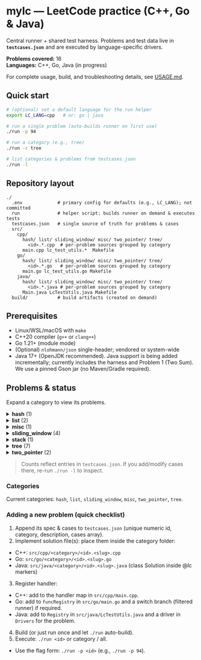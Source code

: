 # mylc — LeetCode practice (C++, Go & Java)

Central runner + shared test harness. Problems and test data live in **`testcases.json`** and are executed by language-specific drivers.

**Problems covered:** 16  
**Languages:** C++, Go, Java (in progress)

For complete usage, build, and troubleshooting details, see [USAGE.md](./USAGE.md).

## Quick start
```bash
# (optional) set a default language for the run helper
export LC_LANG=cpp   # or: go | java

# run a single problem (auto-builds runner on first use)
./run -p 94

# run a category (e.g., tree)
./run -c tree

# list categories & problems from testcases.json
./run -l
```

## Repository layout
```
./
  .env             # primary config for defaults (e.g., LC_LANG); not committed
  run              # helper script: builds runner on demand & executes tests
  testcases.json   # single source of truth for problems & cases
  src/
    cpp/
      hash/ list/ sliding_window/ misc/ two_pointer/ tree/
        <id>.*.cpp  # per-problem sources grouped by category
      main.cpp lc_test_utils.*  Makefile
    go/
      hash/ list/ sliding_window/ misc/ two_pointer/ tree/
        <id>.*.go   # per-problem sources grouped by category
      main.go lc_test_utils.go Makefile
    java/
      hash/ list/ sliding_window/ misc/ two_pointer/ tree/
        <id>.*.java # per-problem sources grouped by category
      Main.java LcTestUtils.java Makefile
  build/           # build artifacts (created on demand)
```

## Prerequisites
- Linux/WSL/macOS with `make`
- C++20 compiler (`g++` or `clang++`)
- Go 1.21+ (module mode)
- (Optional) `nlohmann/json` single-header; vendored or system-wide
 - Java 17+ (OpenJDK recommended). Java support is being added incrementally; currently includes the harness and Problem 1 (Two Sum). We use a pinned Gson jar (no Maven/Gradle required).

## Problems & status
Expand a category to view its problems.

<details>
<summary><strong>hash</strong> (1)</summary>

| # | Problem | Diff | Test cases | Languages | Video |
|---:|---|:---:|---:|---|---|
| [1](https://leetcode.com/problems/two-sum/) | Two Sum | Easy | 2 | C++, Go, Java | [link](https://www.youtube.com/watch?v=KLlXCFG5TnA) |

</details>

<details>
<summary><strong>list</strong> (2)</summary>

| # | Problem | Diff | Test cases | Languages | Video |
|---:|---|:---:|---:|---|---|
| [2](https://leetcode.com/problems/add-two-numbers/) | Add Two Numbers | Medium | 1 | C++, Go | [link](https://www.youtube.com/watch?v=wgFPrzTjm7s) |
| [21](https://leetcode.com/problems/merge-two-sorted-lists/) | Merge Two Sorted Lists | Easy | 7 | C++, Go | [link](https://www.youtube.com/watch?v=XIdigk956u0) |

</details>

<details>
<summary><strong>misc</strong> (1)</summary>

| # | Problem | Diff | Test cases | Languages | Video |
|---:|---|:---:|---:|---|---|
| [9](https://leetcode.com/problems/palindrome-number/) | Palindrome Number | Easy | 6 | C++, Go | [link](https://www.youtube.com/watch?v=f5qF2OowB5A) |

</details>

<details>
<summary><strong>sliding_window</strong> (4)</summary>

| # | Problem | Diff | Test cases | Languages | Video |
|---:|---|:---:|---:|---|---|
| [3](https://leetcode.com/problems/longest-substring-without-repeating-characters/) | Longest Substring Without Repeating Characters | Medium | 2 | C++, Go | [link](https://www.youtube.com/watch?v=wiGpQwVHdE0) |
| [424](https://leetcode.com/problems/longest-repeating-character-replacement/) | Longest Repeating Character Replacement | Medium | 5 | C++, Go | [link](https://www.youtube.com/watch?v=gqXU1UyA8pk) |
| [438](https://leetcode.com/problems/find-all-anagrams-in-a-string/) | Find All Anagrams in a String | Medium | 4 | C++, Go | [link](https://www.youtube.com/watch?v=G8xtZy0fDKg) |
| [567](https://leetcode.com/problems/permutation-in-string/) | Permutation in String | Medium | 5 | C++, Go | [link](https://www.youtube.com/watch?v=UbyhOgBN834) |

</details>

<details>
<summary><strong>stack</strong> (1)</summary>

| # | Problem | Diff | Test cases | Languages | Video |
|---:|---|:---:|---:|---|---|
| [739](https://leetcode.com/problems/daily-temperatures/) | Daily Temperatures | Medium | 6 | C++, Go | [link](https://www.youtube.com/watch?v=cTBiBSnjO3c) |

</details>

<details>
<summary><strong>tree</strong> (7)</summary>

| # | Problem | Diff | Test cases | Languages | Video |
|---:|---|:---:|---:|---|---|
| [94](https://leetcode.com/problems/binary-tree-inorder-traversal/) | Binary Tree Inorder Traversal | Easy | 5 | C++, Go | [link](https://www.youtube.com/watch?v=g_S5WuasWUE) |
| [98](https://leetcode.com/problems/validate-binary-search-tree/) | Validate Binary Search Tree | Medium | 6 | C++, Go | - |
| [100](https://leetcode.com/problems/same-tree/) | Same Tree | Easy | 5 | C++, Go | [link](https://www.youtube.com/watch?v=vRbbcKXCxOw) |
| [102](https://leetcode.com/problems/binary-tree-level-order-traversal/) | Binary Tree Level Order Traversal | Medium | 5 | C++, Go | [link](https://www.youtube.com/watch?v=6ZnyEApgFYg) |
| [103](https://leetcode.com/problems/binary-tree-zigzag-level-order-traversal/) | Binary Tree Zigzag Level Order Traversal | Medium | 5 | C++, Go | [link](https://www.youtube.com/watch?v=s6ATEkipzow) |
| [104](https://leetcode.com/problems/maximum-depth-of-binary-tree/) | Maximum Depth of Binary Tree | Easy | 8 | C++, Go | [link](https://www.youtube.com/watch?v=hTM3phVI6YQ) |
| [110](https://leetcode.com/problems/balanced-binary-tree/) | Balanced Binary Tree | Easy | 8 | C++, Go | [link](https://www.youtube.com/watch?v=QfJsau0ItOY) |

</details>

<details>
<summary><strong>two_pointer</strong> (2)</summary>

| # | Problem | Diff | Test cases | Languages | Video |
|---:|---|:---:|---:|---|---|
| [11](https://leetcode.com/problems/container-with-most-water/) | Container With Most Water | Medium | 9 | C++, Go | [link](https://www.youtube.com/watch?v=UuiTKBwPgAo) |
| [42](https://leetcode.com/problems/trapping-rain-water/) | Trapping Rain Water | Hard | 6 | C++, Go | [link](https://www.youtube.com/watch?v=ZI2z5pq0TqA) |

</details>

> Counts reflect entries in `testcases.json`. If you add/modify cases there, re-run `./run -l` to inspect.
### Categories
Current categories: `hash`, `list`, `sliding_window`, `misc`, `two_pointer`, `tree`.

### Adding a new problem (quick checklist)
1. Append its spec & cases to `testcases.json` (unique numeric id, category, description, cases array).
2. Implement solution file(s): place them inside the category folder:
  - C++: `src/cpp/<category>/<id>.<slug>.cpp`
  - Go:  `src/go/<category>/<id>.<slug>.go`
  - Java: `src/java/<category>/<id>.<slug>.java` (class Solution inside @lc markers)
3. Register handler:
  - C++: add to the handler map in `src/cpp/main.cpp`.
  - Go: add to `funcRegistry` in `src/go/main.go` and a switch branch (filtered runner) if required.
  - Java: add to `Registry` in `src/java/LcTestUtils.java` and a driver in `Drivers` for the problem.
4. Build (or just run once and let `./run` auto-build).
5. Execute: `./run <id>` or category / all.
  - Use the flag form: `./run -p <id>` (e.g., `./run -p 94`).

